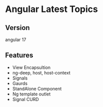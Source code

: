 # Angular Latest Topics

## Version

angular 17

## Features

- View Encapsultion
- ng-deep, host, host-context
- Signals
- Gaurds
- StandAlone Component
- Ng template outlet
- Signal CURD
